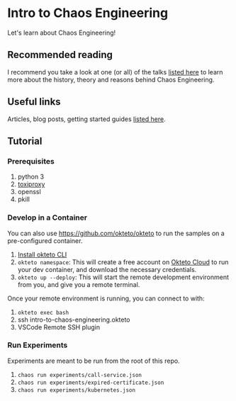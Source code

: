 # Intro to Chaos Engineering

Let's learn about Chaos Engineering!

## Recommended reading

I recommend you take a look at one (or all) of the talks [listed here](docs/resources.md) to learn more about the history, theory and reasons behind Chaos Engineering.

## Useful links

Articles, blog posts, getting started guides [listed here](docs/links.md).


## Tutorial

### Prerequisites
1. python 3
1. [toxiproxy](https://github.com/Shopify/toxiproxy)
1. openssl
1. pkill

### Develop in a Container
You can also use https://github.com/okteto/okteto to run the samples on a pre-configured container.

1. [Install okteto CLI](https://okteto.com/docs/getting-started/installation/index.html)
1. `okteto namespace`: This will create a free account on [Okteto Cloud](https://cloud.okteto.com) to run your dev container, and download the necessary credentials.
1. `okteto up --deploy`: This will start the remote development environment from you, and give you a remote terminal. 

Once your remote environment is running, you can connect to with:
1. `okteto exec bash`
1. ssh intro-to-chaos-engineering.okteto
1. VSCode Remote SSH plugin


### Run Experiments

Experiments are meant to be run from the root of this repo.

1. `chaos run experiments/call-service.json`
1. `chaos run experiments/expired-certificate.json`
1. `chaos run experiments/kubernetes.json`